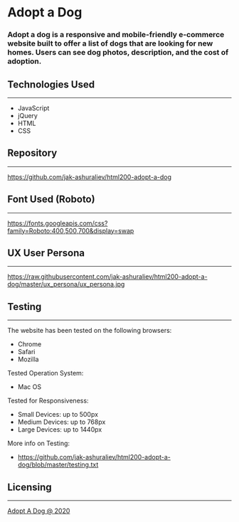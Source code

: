 # Adopt a Dog

### Adopt a dog is a responsive and mobile-friendly e-commerce website built to offer a list of dogs that are looking for new homes. Users can see dog photos, description, and the cost of adoption.

## Technologies Used

---

- JavaScript
- jQuery
- HTML
- CSS

## Repository

---

https://github.com/jak-ashuraliev/html200-adopt-a-dog

## Font Used (Roboto)

---

https://fonts.googleapis.com/css?family=Roboto:400,500,700&display=swap

## UX User Persona

---

https://raw.githubusercontent.com/jak-ashuraliev/html200-adopt-a-dog/master/ux_persona/ux_persona.jpg

## Testing

---

The website has been tested on the following browsers:

- Chrome
- Safari
- Mozilla

Tested Operation System:

- Mac OS

Tested for Responsiveness:

- Small Devices: up to 500px
- Medium Devices: up to 768px
- Large Devices: up to 1440px

More info on Testing:

- https://github.com/jak-ashuraliev/html200-adopt-a-dog/blob/master/testing.txt

## Licensing

---

[Adopt A Dog @ 2020](https://jak-ashuraliev.github.io/html200-adopt-a-dog/)
